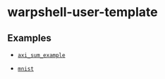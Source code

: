 # warpshell-user-template

## Examples

- [`axi_sum_example`](./srcs/axi_sum_example/)

- [`mnist`](./srcs/mnist/)
